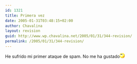 ```yaml
---
id: 1321
title: Primera vez
date: 2005-01-31T03:48:15+02:00
author: Chavalina
layout: revision
guid: http://www.wp.chavalina.net/2005/01/31/344-revision/
permalink: /2005/01/31/344-revision/
---
```

He sufrido mi primer ataque de spam. No me ha gustado![emo](/imagenes/emoticonos/pensativo.gif)